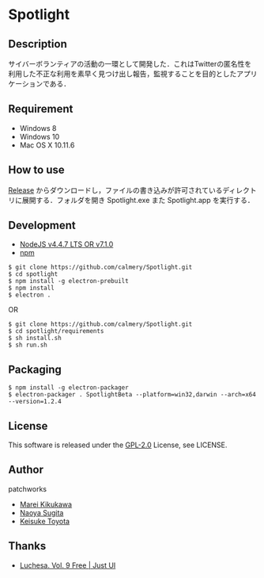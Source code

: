 # Spotlight

## Description
サイバーボランティアの活動の一環として開発した．これはTwitterの匿名性を利用した不正な利用を素早く見つけ出し報告，監視することを目的としたアプリケーションである．

## Requirement
- Windows 8
- Windows 10
- Mac OS X 10.11.6

## How to use
[Release](https://github.com/calmery/spotlight/releases) からダウンロードし，ファイルの書き込みが許可されているディレクトリに展開する．フォルダを開き Spotlight.exe また Spotlight.app を実行する．

## Development
- [NodeJS v4.4.7 LTS OR v7.1.0](https://nodejs.org/en/) 
- [npm](https://www.npmjs.com)

```
$ git clone https://github.com/calmery/Spotlight.git
$ cd spotlight
$ npm install -g electron-prebuilt  
$ npm install
$ electron .
```
OR
```
$ git clone https://github.com/calmery/Spotlight.git
$ cd spotlight/requirements 
$ sh install.sh   
$ sh run.sh
```

## Packaging
```
$ npm install -g electron-packager
$ electron-packager . SpotlightBeta --platform=win32,darwin --arch=x64 --version=1.2.4
```

## License
This software is released under the [GPL-2.0](https://opensource.org/licenses/GPL-2.0) License, see LICENSE.

## Author
patchworks
- [Marei Kikukawa](https://github.com/calmery)
- [Naoya Sugita](https://github.com/naoyasugita)
- [Keisuke Toyota](https://github.com/KeisukeToyota)

## Thanks
- [Luchesa. Vol. 9 Free | Just UI](https://www.iconfinder.com/icons/669950/electric_energy_idea_lamp_light_icon#size=512)
